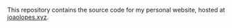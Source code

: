 This repository contains the source code for my personal website, hosted at [joaolopes.xyz](https://joaolopes.xyz).
